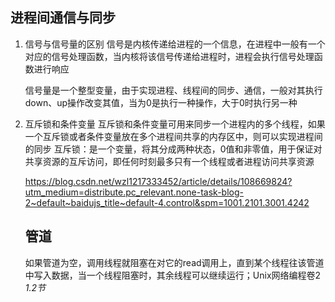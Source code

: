## 进程间通信与同步
1. 信号与信号量的区别
   信号是内核传递给进程的一个信息，在进程中一般有一个对应的信号处理函数，当内核将该信号传递给进程时，进程会执行信号处理函数进行响应

   信号量是一个整型变量，由于实现进程、线程间的同步、通信，一般对其执行down、up操作改变其值，当为0是执行一种操作，大于0时执行另一种


2. 互斥锁和条件变量
   互斥锁和条件变量可用来同步一个进程内的多个线程，如果一个互斥锁或者条件变量放在多个进程间共享的内存区中，则可以实现进程间的同步
   互斥锁：是一个变量，将其分成两种状态，0值和非零值，用于保证对共享资源的互斥访问，即任何时刻最多只有一个线程或者进程访问共享资源


   <https://blog.csdn.net/wzl1217333452/article/details/108669824?utm_medium=distribute.pc_relevant.none-task-blog-2~default~baidujs_title~default-4.control&spm=1001.2101.3001.4242>


   ## 管道
   如果管道为空，调用线程就阻塞在对它的read调用上，直到某个线程往该管道中写入数据，当一个线程阻塞时，其余线程可以继续运行；Unix网络编程卷2 *1.2节*
